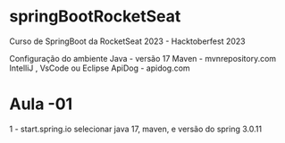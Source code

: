 # springBootRocketSeat
Curso de SpringBoot da RocketSeat 2023 - Hacktoberfest 2023

Configuração do ambiente
Java - versão 17
Maven - mvnrepository.com
IntelliJ , VsCode ou Eclipse
ApiDog - apidog.com

# Aula -01 

1 - start.spring.io 
  selecionar java 17, maven, e versão do spring 3.0.11



